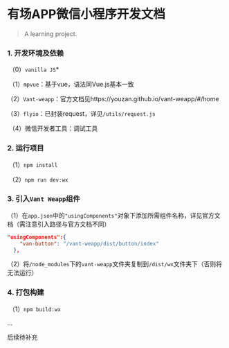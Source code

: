 # 有场APP微信小程序开发文档

> A learning project.

### 1.	开发环境及依赖

​	（0）`vanilla JS`*

​	（1）`mpvue`：基于vue，语法同Vue.js基本一致

​	（2）`Vant-weapp`：官方文档见https://youzan.github.io/vant-weapp/#/home

​	（3）`flyio`：已封装request，详见`/utils/request.js`

​	（4）微信开发者工具：调试工具

### 2.	运行项目

​	（1）`npm install`

​	（2）`npm run dev:wx`

### 3.	引入`Vant Weapp`组件

​	（1）在`app.json`中的`"usingComponents"`对象下添加所需组件名称，详见官方文档（需注意引入路径与官方文档不同）

```json
"usingComponents":{
    "van-button": "/vant-weapp/dist/button/index"
  },
```

​	（2）将`/node_modules`下的`vant-weapp`文件夹复制到`/dist/wx`文件夹下（否则将无法运行）

### 4.	打包构建

​	（1）`npm build:wx`

...

后续待补充

